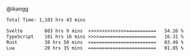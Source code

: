 @ikangg
<!--START_SECTION:waka-->

```txt
Total Time: 1,103 hrs 43 mins

Svelte        603 hrs 9 mins  >>>>>>>>>>>>>>===========   54.26 %
TypeScript    181 hrs 16 mins >>>>=====================   16.31 %
Rust          38 hrs 50 mins  >========================   03.49 %
Lua           20 hrs 35 mins  =========================   01.85 %
```

<!--END_SECTION:waka-->
